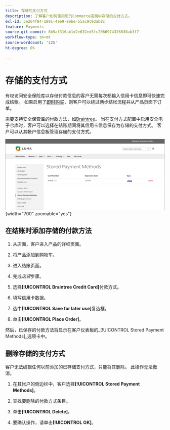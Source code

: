 ```yaml
---
title: 存储的支付方式
description: 了解客户如何使用您的Commerce店面中存储的支付方式。
exl-id: 5e264f84-1891-4ee9-8ebe-55ac9c93ab8c
feature: Payments
source-git-commit: 8b5af316ab1d2e632ed5fc2066974326830ab3f7
workflow-type: tm+mt
source-wordcount: '225'
ht-degree: 0%

---
```


# 存储的支付方式

有权访问安全保险库以存储付款信息的客户无需每次都输入信用卡信息即可快速完成结账。 如果启用了[即时购买](checkout-instant-purchase.md)，则客户可以绕过两步结帐流程并从产品页面下订单。

需要支持安全保管库的付款方法，如[Braintree](braintree.md)。 当在支付方式配置中启用安全电子仓库时，客户可以选择在结账期间将其信用卡信息保存为存储的支付方式。 客户可以从其帐户信息板管理存储的支付方式。

![存储的付款方式](./assets/customer-account-stored-payment-methods.png){width="700" zoomable="yes"}

## 在结账时添加存储的付款方法

1. 从店面，客户进入产品的详细页面。

1. 将产品添加到购物车。

1. 进入结账页面。

1. 完成&#x200B;_送货_&#x200B;步骤。

1. 选择&#x200B;**[!UICONTROL Braintree Credit Card]**&#x200B;付款方式。

1. 填写信用卡数据。

1. 选中&#x200B;**[!UICONTROL Save for later use]**&#x200B;复选框。

1. 单击&#x200B;**[!UICONTROL Place Order]**。

然后，已保存的付款方法将显示在客户仪表板的&#x200B;_[!UICONTROL Stored Payment Methods]_选项卡中。

## 删除存储的支付方式

客户无法编辑任何以前添加的已存储支付方式，只能将其删除。 此操作无法撤消。

1. 在其帐户的侧边栏中，客户选择&#x200B;**[!UICONTROL Stored Payment Methods]**。

1. 查找要删除的付款方式条目。

1. 单击&#x200B;**[!UICONTROL Delete]**。

1. 要确认操作，请单击&#x200B;**[!UICONTROL OK]**。
